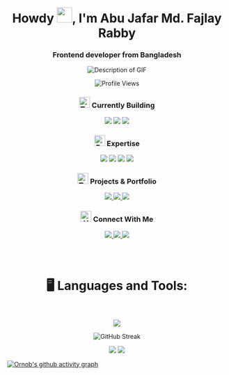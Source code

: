 
<h1 align="center">Howdy <img src="https://media.giphy.com/media/hvRJCLFzcasrR4ia7z/giphy.gif" width="35">, I'm Abu Jafar Md. Fajlay Rabby</h1>
<h3 align="center">Frontend developer from Bangladesh</h3>

<p align="center">
  <img src="https://user-images.githubusercontent.com/74038190/212750672-2f3f2b50-c84f-4ed8-a60a-849ae69ff9df.gif" alt="Description of GIF">
</p>


<p align="center">
  <img src="https://komarev.com/ghpvc/?username=ornobaadi&label=Profile%20views&color=6e5494&style=for-the-badge" alt="Profile Views" />
</p>

<h3 align="center">
  <img src="https://raw.githubusercontent.com/Tarikul-Islam-Anik/Animated-Fluent-Emojis/master/Emojis/Objects/Hammer%20and%20Wrench.png" alt="Tools" width="25" height="25"/> Currently Building
</h3>

<p align="center">
  <a href="#"><img src="https://img.shields.io/badge/Next.js-black?style=for-the-badge&logo=next.js&logoColor=white"/></a>
  <a href="#"><img src="https://img.shields.io/badge/TypeScript-3178C6?style=for-the-badge&logo=typescript&logoColor=white"/></a>
  <a href="#"><img src="https://img.shields.io/badge/shadcn/ui-000?style=for-the-badge&logo=shadcnui&logoColor=white"/></a>
</p>

<h3 align="center">
  <img src="https://raw.githubusercontent.com/Tarikul-Islam-Anik/Animated-Fluent-Emojis/master/Emojis/Objects/Briefcase.png" alt="Briefcase" width="25" height="25"/> Expertise
</h3>

<p align="center">
  <a href="#"><img src="https://img.shields.io/badge/Frontend_Development-6e5494?style=for-the-badge"/></a>
  <a href="#"><img src="https://img.shields.io/badge/Tailwind_Customization-26c6da?style=for-the-badge"/></a>
  <a href="#"><img src="https://img.shields.io/badge/Responsive_Design-133337?style=for-the-badge"/></a>
  <a href="#"><img src="https://img.shields.io/badge/React_Patterns-61DAFB?style=for-the-badge"/></a>
</p>

<h3 align="center">
  <img src="https://raw.githubusercontent.com/Tarikul-Islam-Anik/Animated-Fluent-Emojis/master/Emojis/Objects/Round%20Pushpin.png" alt="Target" width="25" height="25"/> Projects & Portfolio
</h3>

<p align="center">
  <a href="https://github.com/ornobaadi?tab=repositories">
    <img src="https://custom-icon-badges.demolab.com/badge/-My%20Repos-blue?style=for-the-badge&logoColor=white&logo=repo"/>
  </a>
  <a href="https://ornobaadi-1.web.app/">
    <img src="https://custom-icon-badges.demolab.com/badge/-Portfolio-purple?style=for-the-badge&logoColor=white&logo=browser"/>
  </a>
  <a href="https://drive.google.com/file/d/1I2idnDbK-85X6lnULvrorhA2ZYGrHFXj/view">
    <img src="https://custom-icon-badges.demolab.com/badge/-Resume-white?style=for-the-badge&logoColor=black&logo=download"/>
  </a>
</p>

<h3 align="center">
  <img src="https://raw.githubusercontent.com/Tarikul-Islam-Anik/Animated-Fluent-Emojis/master/Emojis/Hand%20gestures/Handshake.png" alt="Handshake" width="25" height="25"/> Connect With Me
</h3>

<p align="center">
  <a href="mailto:aadi4789@gmail.com">
    <img src="https://img.shields.io/badge/Gmail-D14836?style=for-the-badge&logo=gmail&logoColor=white"/>
  </a>
  <a href="https://www.linkedin.com/in/ornobaadi">
    <img src="https://img.shields.io/badge/LinkedIn-0077B5?style=for-the-badge&logo=linkedin&logoColor=white"/>
  </a>
  <a href="tel:+8801974716063">
    <img src="https://img.shields.io/badge/+8801974716063-075E54?style=for-the-badge&logo=phone&logoColor=white"/>
  </a>
</p>
 <br>
 <br>

<div align="center">
  
# 🖥️ Languages and Tools:
<br>
</div>

<p align="center">
  <a href="https://skillicons.dev">
    <img src="https://skillicons.dev/icons?i=html,css,tailwind,js,react,figma,git,firebase,mongodb,express,nodejs,nextjs,ts,vercel&perline=7" />
  </a>
</p>

<div align="center">
  
![GitHub Streak](https://codebucks-readme-streak-stats-self-hosted.vercel.app?user=ornobaadi&theme=github-dark)

</div>

<div align="center">
  
![](http://github-profile-summary-cards.vercel.app/api/cards/repos-per-language?username=ornobaadi&theme=2077)
![](http://github-profile-summary-cards.vercel.app/api/cards/productive-time?username=ornobaadi&theme=github_dark&utcOffset=8)

</div>

[![Ornob's github activity graph](https://github-readme-activity-graph.vercel.app/graph?username=ornobaadi&theme=github-compact)](https://github.com/ashutosh00710/github-readme-activity-graph)



